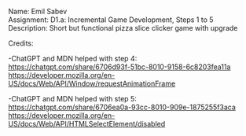 Name: Emil Sabev  
Assignment: D1.a: Incremental Game Development, Steps 1 to 5  
Description: Short but functional pizza slice clicker game with upgrade  
  
Credits:  
  
-ChatGPT and MDN helped with step 4:  
https://chatgpt.com/share/6706d93f-51bc-8010-9158-6c8203fea11a
https://developer.mozilla.org/en-US/docs/Web/API/Window/requestAnimationFrame  
  
-ChatGPT and MDN helped with step 5:  
https://chatgpt.com/share/6706ea0a-93cc-8010-909e-1875255f3aca
https://developer.mozilla.org/en-US/docs/Web/API/HTMLSelectElement/disabled  
  
